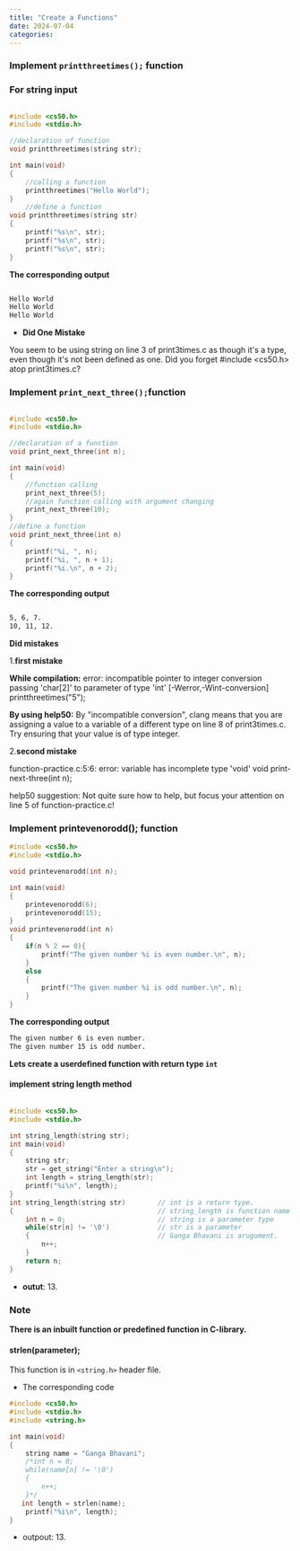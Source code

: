 ```yaml
---
title: "Create a Functions"
date: 2024-07-04
categories:
---
```


### **Implement `printthreetimes();` function**

### **For string input**

```c

#include <cs50.h>
#include <stdio.h>

//declaration of function
void printthreetimes(string str);

int main(void)
{
    //calling a function
    printthreetimes("Hello World");
}
    //define a function
void printthreetimes(string str)
{
    printf("%s\n", str);
    printf("%s\n", str);
    printf("%s\n", str);
}
```
**The corresponding output**

```bash

Hello World
Hello World
Hello World

```
* **Did One Mistake** 

You seem to be using string on line 3 of print3times.c as though it's a type, even though it's not been defined
as one. Did you forget #include <cs50.h> atop print3times.c?

### **Implement `print_next_three();`function**


```c

#include <cs50.h>
#include <stdio.h>

//declaration of a function
void print_next_three(int n);

int main(void)
{
    //function calling
    print_next_three(5);
    //again function calling with argument changing
    print_next_three(10);
}
//define a function
void print_next_three(int n)
{
    printf("%i, ", n);
    printf("%i, ", n + 1);
    printf("%i.\n", n + 2);
}

```
**The corresponding output**

```bash

5, 6, 7.
10, 11, 12.

```
**Did  mistakes**

1.**first mistake**

**While compilation:**
error: incompatible pointer to integer conversion passing 'char[2]' to parameter of type 'int' [-Werror,-Wint-conversion]
printthreetimes("5");

**By using help50:**
By "incompatible conversion", clang means that you are assigning a value to a variable of a different type on line 8 of
print3times.c. Try ensuring that your value is of type integer.

2.**second mistake**

function-practice.c:5:6: error: variable has incomplete type 'void'
void print-next-three(int n);

help50 suggestion:
Not quite sure how to help, but focus your attention on line 5 of function-practice.c!

### **Implement printevenorodd(); function**

```c
#include <cs50.h>
#include <stdio.h>

void printevenorodd(int n);

int main(void)
{
    printevenorodd(6);
    printevenorodd(15);
}
void printevenorodd(int n)
{
    if(n % 2 == 0){
        printf("The given number %i is even number.\n", n);
    }
    else
    {
        printf("The given number %i is odd number.\n", n);
    }
}

```
**The corresponding output**

```bash
The given number 6 is even number.
The given number 15 is odd number.

```
**Lets create a userdefined function with return type `int`**

#### implement string length method

```c

#include <cs50.h>
#include <stdio.h>

int string_length(string str);
int main(void)
{
    string str;
    str = get_string("Enter a string\n");
    int length = string_length(str);
    printf("%i\n", length);
}
int string_length(string str)        // int is a return type.
{                                    // string_length is function name
    int n = 0;                       // string is a parameter type
    while(str[n] != '\0')            // str is a parameter
    {                                // Ganga Bhavani is arugument.
        n++;
    }
    return n;
}

```
* **outut**:   13.
  

### Note

**There is an inbuilt function or predefined function in C-library.**

#### strlen(parameter);

This function is in `<string.h>` header file.

* The corresponding code

```c
#include <cs50.h>
#include <stdio.h>
#include <string.h>

int main(void)
{
    string name = "Ganga Bhavani";
    /*int n = 0;
    while(name[n] != '\0')
    {
        n++;
    }*/
   int length = strlen(name);
    printf("%i\n", length);
}

```

* outpout: 13.